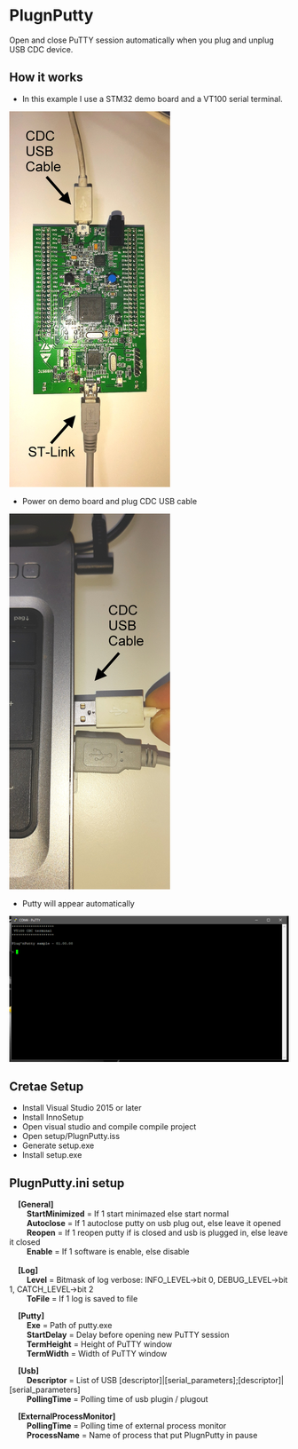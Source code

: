 # PlugnPutty
Open and close PuTTY session automatically when you plug and unplug USB CDC device.

## How it works

- In this example I use a STM32 demo board and a VT100 serial terminal.

![Image 1](https://github.com/undici77/PlugnPutty/blob/master/images/image1.png)

- Power on demo board and plug CDC USB cable

![Image 2](https://github.com/undici77/PlugnPutty/blob/master/images/image2.png)

- Putty will appear automatically

![Image 3](https://github.com/undici77/PlugnPutty/blob/master/images/image3.png)

## Cretae Setup
- Install Visual Studio 2015 or later
- Install InnoSetup
- Open visual studio and compile compile project
- Open setup/PlugnPutty.iss
- Generate setup.exe
- Install setup.exe
	
## PlugnPutty.ini setup
&nbsp;&nbsp;&nbsp;&nbsp;**[General]**<br />
&nbsp;&nbsp;&nbsp;&nbsp;&nbsp;&nbsp;&nbsp;&nbsp;**StartMinimized** = If 1 start minimazed else start normal<br />
&nbsp;&nbsp;&nbsp;&nbsp;&nbsp;&nbsp;&nbsp;&nbsp;**Autoclose**  = If 1 autoclose putty on usb plug out, else leave it opened<br />
&nbsp;&nbsp;&nbsp;&nbsp;&nbsp;&nbsp;&nbsp;&nbsp;**Reopen** = If 1 reopen putty if is closed and usb is plugged in, else leave it closed<br />
&nbsp;&nbsp;&nbsp;&nbsp;&nbsp;&nbsp;&nbsp;&nbsp;**Enable** = If 1 software is enable, else disable<br />
<br />
&nbsp;&nbsp;&nbsp;&nbsp;**[Log]**<br />
&nbsp;&nbsp;&nbsp;&nbsp;&nbsp;&nbsp;&nbsp;&nbsp;**Level** = Bitmask of log verbose: INFO_LEVEL->bit 0, DEBUG_LEVEL->bit 1, CATCH_LEVEL->bit 2<br />
&nbsp;&nbsp;&nbsp;&nbsp;&nbsp;&nbsp;&nbsp;&nbsp;**ToFile** = If 1 log is saved to file<br />

&nbsp;&nbsp;&nbsp;&nbsp;**[Putty]**<br />
&nbsp;&nbsp;&nbsp;&nbsp;&nbsp;&nbsp;&nbsp;&nbsp;**Exe** = Path of putty.exe<br />
&nbsp;&nbsp;&nbsp;&nbsp;&nbsp;&nbsp;&nbsp;&nbsp;**StartDelay** = Delay before opening new PuTTY session<br />
&nbsp;&nbsp;&nbsp;&nbsp;&nbsp;&nbsp;&nbsp;&nbsp;**TermHeight** = Height of PuTTY window<br />
&nbsp;&nbsp;&nbsp;&nbsp;&nbsp;&nbsp;&nbsp;&nbsp;**TermWidth** = Width of PuTTY window<br />

&nbsp;&nbsp;&nbsp;&nbsp;**[Usb]**<br />
&nbsp;&nbsp;&nbsp;&nbsp;&nbsp;&nbsp;&nbsp;&nbsp;**Descriptor** = List of USB [descriptor]|[serial_parameters];[descriptor]|[serial_parameters]<br />
&nbsp;&nbsp;&nbsp;&nbsp;&nbsp;&nbsp;&nbsp;&nbsp;**PollingTime** = Polling time of usb plugin / plugout<br />

&nbsp;&nbsp;&nbsp;&nbsp;**[ExternalProcessMonitor]**<br />
&nbsp;&nbsp;&nbsp;&nbsp;&nbsp;&nbsp;&nbsp;&nbsp;**PollingTime** = Polling time of external process monitor<br />
&nbsp;&nbsp;&nbsp;&nbsp;&nbsp;&nbsp;&nbsp;&nbsp;**ProcessName** = Name of process that put PlugnPutty in pause<br />


